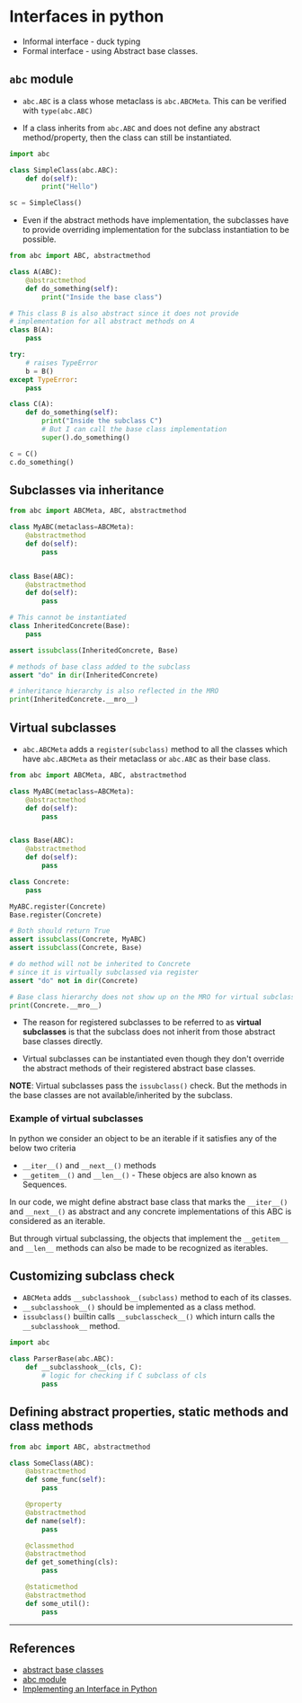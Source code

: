 # Interfaces in python

* Informal interface - duck typing
* Formal interface - using Abstract base classes.

## `abc` module

* `abc.ABC` is a class whose metaclass is `abc.ABCMeta`. This can be verified with `type(abc.ABC)`

* If a class inherits from `abc.ABC` and does not define any abstract method/property, then the class can still be instantiated.

```Python
import abc

class SimpleClass(abc.ABC):
    def do(self):
        print("Hello")

sc = SimpleClass()
```

* Even if the abstract methods have implementation,  the subclasses have to provide overriding implementation for the subclass instantiation to be possible.

```Python
from abc import ABC, abstractmethod

class A(ABC):
    @abstractmethod
    def do_something(self):
        print("Inside the base class")

# This class B is also abstract since it does not provide
# implementation for all abstract methods on A
class B(A):
    pass

try:
    # raises TypeError
    b = B()
except TypeError:
    pass

class C(A):
    def do_something(self):
        print("Inside the subclass C")
        # But I can call the base class implementation
        super().do_something()

c = C()
c.do_something()
```

## Subclasses via inheritance

```Python
from abc import ABCMeta, ABC, abstractmethod

class MyABC(metaclass=ABCMeta):
    @abstractmethod
    def do(self):
        pass


class Base(ABC):
    @abstractmethod
    def do(self):
        pass

# This cannot be instantiated
class InheritedConcrete(Base):
    pass

assert issubclass(InheritedConcrete, Base)

# methods of base class added to the subclass
assert "do" in dir(InheritedConcrete)

# inheritance hierarchy is also reflected in the MRO
print(InheritedConcrete.__mro__)
```

## Virtual subclasses

* `abc.ABCMeta` adds a `register(subclass)` method to all the classes which have `abc.ABCMeta` as their metaclass or `abc.ABC` as their base class.

```Python
from abc import ABCMeta, ABC, abstractmethod

class MyABC(metaclass=ABCMeta):
    @abstractmethod
    def do(self):
        pass


class Base(ABC):
    @abstractmethod
    def do(self):
        pass

class Concrete:
    pass

MyABC.register(Concrete)
Base.register(Concrete)

# Both should return True
assert issubclass(Concrete, MyABC)
assert issubclass(Concrete, Base)

# do method will not be inherited to Concrete
# since it is virtually subclassed via register
assert "do" not in dir(Concrete)

# Base class hierarchy does not show up on the MRO for virtual subclasses
print(Concrete.__mro__)
```

* The reason for registered subclasses to be referred to as **virtual subclasses** is that the subclass does not inherit from those abstract base classes directly.

* Virtual subclasses can be instantiated even though they don't override the abstract methods of their registered abstract base classes.

**NOTE**: Virtual subclasses pass the `issubclass()` check. But the methods in the base classes are not available/inherited by the subclass.

### Example of virtual subclasses

In python we consider an object to be an iterable if it satisfies any of the below two criteria

* `__iter__()` and `__next__()` methods
* `__getitem__()` and `__len__()` - These objecs are also known as Sequences.

In our code, we might define abstract base class that marks the `__iter__()` and `__next__()` as abstract and any concrete implementations of this ABC is considered as an iterable.

But through virtual subclassing, the objects that implement the `__getitem__` and `__len__` methods can also be made to be recognized as iterables.

## Customizing subclass check

* `ABCMeta` adds `__subclasshook__(subclass)` method to each of its classes.
* `__subclasshook__()` should be implemented as a class method.
* `issubclass()` builtin calls `__subclasscheck__()` which inturn calls the `__subclasshook__` method.

```Python
import abc

class ParserBase(abc.ABC):
    def __subclasshook__(cls, C):
        # logic for checking if C subclass of cls
        pass
```

## Defining abstract properties, static methods and class methods

```Python
from abc import ABC, abstractmethod

class SomeClass(ABC):
    @abstractmethod
    def some_func(self):
        pass

    @property
    @abstractmethod
    def name(self):
        pass

    @classmethod
    @abstractmethod
    def get_something(cls):
        pass

    @staticmethod
    @abstractmethod
    def some_util():
        pass
```

---

## References

* [abstract base classes](https://www.python-course.eu/python3_abstract_classes.php)
* [abc module](https://docs.python.org/3/library/abc.html)
* [Implementing an Interface in Python](https://realpython.com/python-interface/)
